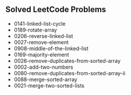## Solved LeetCode Problems
- 0141-linked-list-cycle
- 0189-rotate-array
- 0206-reverse-linked-list
- 0027-remove-element
- 0908-middle-of-the-linked-list
- 0169-majority-element
- 0026-remove-duplicates-from-sorted-array
- 0002-add-two-numbers
- 0080-remove-duplicates-from-sorted-array-ii
- 0088-merge-sorted-array
- 0021-merge-two-sorted-lists
